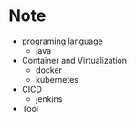 # Note


* programing language
    * java
* Container and Virtualization
    * docker
    * kubernetes
* CICD
    * jenkins
* Tool
